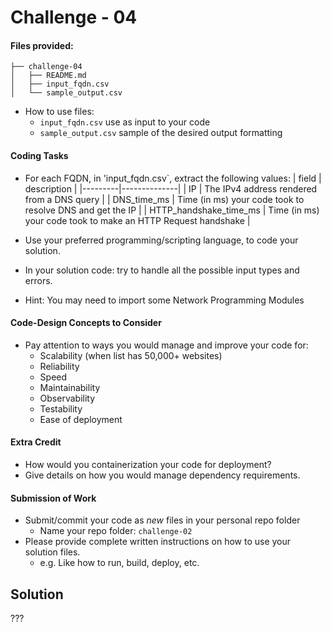 # Challenge - 04

#### Files provided:
```
├── challenge-04
│   ├── README.md
│   ├── input_fqdn.csv
│   └── sample_output.csv
```
- How to use files:
   - `input_fqdn.csv` use as input to your code 
   - `sample_output.csv` sample of the desired output formatting

####  Coding Tasks
- For each FQDN, in 'input_fqdn.csv`, extract the following values:
  | field  | description |
  |---------|--------------|
  | IP  | The IPv4 address rendered from a DNS query |
  | DNS_time_ms  | Time (in ms) your code took to resolve DNS and get the IP |
  | HTTP_handshake_time_ms  | Time (in ms) your code took to make an HTTP Request handshake |


- Use your preferred programming/scripting language, to code your solution.
- In your solution code: try to handle all the possible input types and errors.
- Hint: You may need to import some Network Programming Modules

####  Code-Design Concepts to Consider
- Pay attention to ways you would manage and improve your code for:
   - Scalability (when list has 50,000+ websites)
   - Reliability
   - Speed
   - Maintainability
   - Observability
   - Testability
   - Ease of deployment

####  Extra Credit
- How would you containerization your code for deployment?
- Give details on how you would manage dependency requirements.

####  Submission of Work
- Submit/commit your code as *new* files in your personal repo folder
   - Name your repo folder: `challenge-02`
- Please provide complete written instructions on how to use your solution files. 
     - e.g. Like how to run, build, deploy, etc.


## Solution 
???

